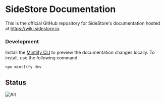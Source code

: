 # SideStore Documentation

This is the official GitHub repository for SideStore's documentation hosted at <https://wiki.sidestore.io>.

### Development

Install the [Mintlify CLI](https://www.npmjs.com/package/mintlify) to preview the documentation changes locally. To install, use the following command

```
npx mintlify dev
```
## Status

![Alt](https://repobeats.axiom.co/api/embed/7fd3c052892e88d60945586ce1a82feeb709bd8a.svg "Repobeats analytics image")
